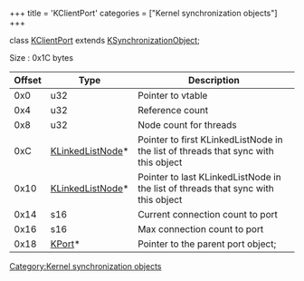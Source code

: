 +++
title = 'KClientPort'
categories = ["Kernel synchronization objects"]
+++

class [KClientPort](KClientPort "wikilink") extends
[KSynchronizationObject](KSynchronizationObject "wikilink");

Size : 0x1C bytes

| Offset | Type                                            | Description                                                                        |
|--------|-------------------------------------------------|------------------------------------------------------------------------------------|
| 0x0    | u32                                             | Pointer to vtable                                                                  |
| 0x4    | u32                                             | Reference count                                                                    |
| 0x8    | u32                                             | Node count for threads                                                             |
| 0xC    | [KLinkedListNode](KLinkedListNode "wikilink")\* | Pointer to first KLinkedListNode in the list of threads that sync with this object |
| 0x10   | [KLinkedListNode](KLinkedListNode "wikilink")\* | Pointer to last KLinkedListNode in the list of threads that sync with this object  |
| 0x14   | s16                                             | Current connection count to port                                                   |
| 0x16   | s16                                             | Max connection count to port                                                       |
| 0x18   | [KPort](KPort "wikilink")\*                     | Pointer to the parent port object;                                                 |

[Category:Kernel synchronization
objects](Category:Kernel_synchronization_objects "wikilink")
